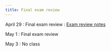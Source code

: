 ```yaml
---
title: Final exam review
---
```


April 29
: Final exam review
  : [Exam review notes](https://sta279-s24.github.io/slides/final_exam_review.pdf)
    
May 1
: Final exam review

May 3
: No class